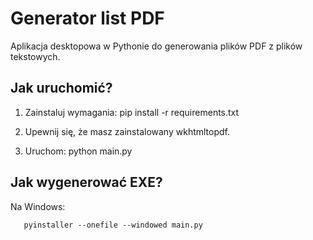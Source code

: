 # Generator list PDF

Aplikacja desktopowa w Pythonie do generowania plików PDF z plików tekstowych.

## Jak uruchomić?

1. Zainstaluj wymagania:
   pip install -r requirements.txt

2. Upewnij się, że masz zainstalowany wkhtmltopdf.

3. Uruchom:
   python main.py

## Jak wygenerować EXE?

Na Windows:

```shell
   pyinstaller --onefile --windowed main.py
```

